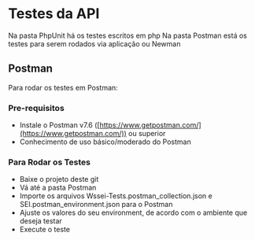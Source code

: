 # Testes da API

Na pasta PhpUnit há os testes escritos em php
Na pasta Postman está os testes para serem rodados via aplicação ou Newman

## Postman
Para rodar os testes em Postman:

### Pre-requisitos
- Instale o Postman v7.6 ([https://www.getpostman.com/](https://www.getpostman.com/)) ou superior
- Conhecimento de uso básico/moderado do Postman

### Para Rodar os Testes
- Baixe o projeto deste git
- Vá até a pasta Postman
- Importe os arquivos Wssei-Tests.postman_collection.json e SEI.postman_environment.json para o Postman
- Ajuste os valores do seu environment, de acordo com o ambiente que deseja testar
- Execute o teste

